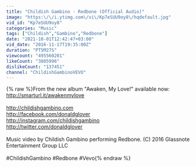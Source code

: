 ```yaml
---
title: "Childish Gambino - Redbone (Official Audio)"
image: "https:\/\/i.ytimg.com\/vi\/Kp7eSUU9oy8\/hqdefault.jpg"
vid_id: "Kp7eSUU9oy8"
categories: "Music"
tags: ["Childish","Gambino","Redbone"]
date: "2021-10-01T12:42:47+03:00"
vid_date: "2016-11-17T19:35:00Z"
duration: "PT5M27S"
viewcount: "495560201"
likeCount: "3805996"
dislikeCount: "137451"
channel: "ChildishGambinoVEVO"
---
```

{% raw %}From the new album &quot;Awaken, My Love!&quot; available now: <a rel="nofollow" target="blank" href="http://smarturl.it/awakenmylove">http://smarturl.it/awakenmylove</a><br /><br /><a rel="nofollow" target="blank" href="http://childishgambino.com">http://childishgambino.com</a><br /><a rel="nofollow" target="blank" href="http://facebook.com/donaldglover">http://facebook.com/donaldglover</a><br /><a rel="nofollow" target="blank" href="http://instagram.com/childishgambino">http://instagram.com/childishgambino</a><br /><a rel="nofollow" target="blank" href="http://twitter.com/donaldglover">http://twitter.com/donaldglover</a><br /><br />Music video by Childish Gambino performing Redbone. (C) 2016 Glassnote Entertainment Group LLC<br /><br />#ChildishGambino #Redbone #Vevo{% endraw %}
